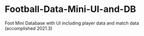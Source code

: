 # Football-Data-Mini-UI-and-DB

Foot Mini Database with UI including player data and match data (accomplished 2021.3)
